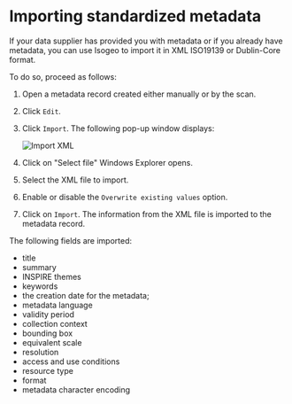 # Importing standardized metadata

If your data supplier has provided you with metadata or if you already have metadata, you can use Isogeo to import it in XML ISO19139 or Dublin-Core format.

To do so, proceed as follows:
1.	Open a metadata record created either manually or by the scan.
2.	Click `Edit`.
3.	Click `Import`. The following pop-up window displays:

    ![Import XML](/en/images/inv_edit_one_importXML.png "XML import form")

4.	Click on "Select file" Windows Explorer opens.
5.	Select the XML file to import.
6.	Enable or disable the `Overwrite existing values` option.
7.	Click on `Import`. The information from the XML file is imported to the metadata record.

The following fields are imported:

* title
* summary
* INSPIRE themes
* keywords
* the creation date for the metadata;
* metadata language
* validity period
* collection context
* bounding box
* equivalent scale
* resolution
* access and use conditions
* resource type
* format
* metadata character encoding


